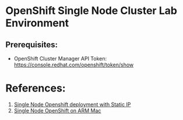 # OpenShift Single Node Cluster Lab Environment


## Prerequisites:

* OpenShift Cluster Manager API Token: https://console.redhat.com/openshift/token/show











# References:
1. [Single Node Openshift deployment with Static IP][A001]
2. [Single Node OpenShift on ARM Mac][A002]







[A001]: https://ibm.github.io/waiops-tech-jam/blog/single-node-openshift-deployment-with-static-ip/
[A002]: https://github.com/tnk4on/sno-on-arm-mac